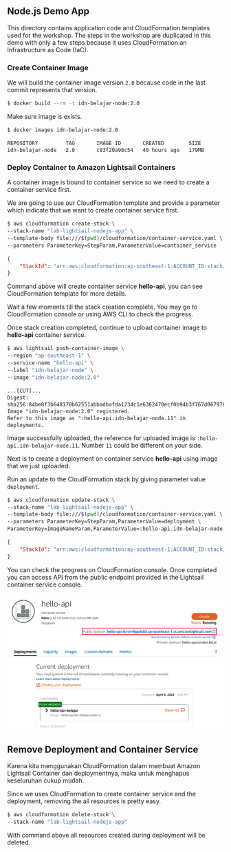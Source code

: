 ## Node.js Demo App

This directory contains application code and CloudFormation templates used for the workshop. The steps in the workshop are duplicated in this demo with only a few steps because it uses CloudFormation an Infrastructure as Code (IaC).

### Create Container Image

We will build the container image version `2.0` because code in the last commit represents that version.

```sh
$ docker build --rm -t idn-belajar-node:2.0
```

Make sure image is exists.

```sh
$ docker images idn-belajar-node:2.0
```

```
REPOSITORY         TAG       IMAGE ID       CREATED        SIZE
idn-belajar-node   2.0       c83f20a98c54   40 hours ago   179MB
```

### Deploy Container to Amazon Lightsail Containers

A container image is bound to container service so we need to create a container service first.

We are going to use our CloudFormation template and provide a parameter which indicate that we want to create container service first.

```sh
$ aws cloudformation create-stack \
--stack-name "lab-lightsail-nodejs-app" \
--template-body file:///$(pwd)/cloudformation/container-service.yaml \
--parameters ParameterKey=StepParam,ParameterValue=container_service
```

```json
{
    "StackId": "arn:aws:cloudformation:ap-southeast-1:ACCOUNT_ID:stack/lab-lightsail-nodejs-app/d47a2f10-b7df-11ec-9b9c-0ab1174fbbc8"
}
```

Command above will create container service **hello-api**, you can see CloudFormation template for more details.

Wait a few moments till the stack creation complete. You may go to CloudFormation console or using AWS CLI to check the progress.

Once stack creation completed, continue to upload container image to **hello-api** container service.

```sh
$ aws lightsail push-container-image \
--region "ap-southeast-1" \
--service-name "hello-api" \
--label "idn-belajar-node" \
--image "idn-belajar-node:2.0"
```

```
...[CUT]...
Digest: sha256:84be0f3b648170b62551abbadbafda1234c1e6362470ecf0b94b3f767d067976
Image "idn-belajar-node:2.0" registered.
Refer to this image as ":hello-api.idn-belajar-node.11" in deployments.
```

Image successfully uploaded, the reference for uploaded image is `:hello-api.idn-belajar-node.11`. Number `11` could be different on your side.

Next is to create a deployment on container service **hello-api** using image that we just uploaded. 

Run an update to the CloudFormation stack by giving parameter value `deployment`.

```sh
$ aws cloudformation update-stack \
--stack-name "lab-lightsail-nodejs-app" \
--template-body file:///$(pwd)/cloudformation/container-service.yaml \
--parameters ParameterKey=StepParam,ParameterValue=deployment \
ParameterKey=ImageNameParam,ParameterValue=:hello-api.idn-belajar-node.11
```

```json
{
    "StackId": "arn:aws:cloudformation:ap-southeast-1:ACCOUNT_ID:stack/lab-lightsail-nodejs-app/d47a2f10-b7df-11ec-9b9c-0ab1174fbbc8"
}
```

You can check the progress on CloudFormation console. Once completed you can access API from the public endpoint provided in the Lightsail container service console.

[![Lightsail Deploy from CloudFormation](https://raw.githubusercontent.com/rioastamal-examples/assets/main/workshop-amazon-lightsail-containers/lab-deploy-nodejs-app/images/lightsail-hello-api-cloudformation-deployment.png)](https://raw.githubusercontent.com/rioastamal-examples/assets/main/workshop-amazon-lightsail-containers/lab-deploy-nodejs-app/images/lightsail-hello-api-cloudformation-deployment.png)

## Remove Deployment and Container Service

Karena kita menggunakan CloudFormation dalam membuat Amazon Lightsail Container dan deploymentnya, maka untuk menghapus keseluruhan cukup mudah.

Since we uses CloudFormation to create container service and the deployment, removing the all resources is pretty easy.

```sh
$ aws cloudformation delete-stack \
--stack-name "lab-lightsail-nodejs-app"
```

With command above all resources created during deployment will be deleted.
